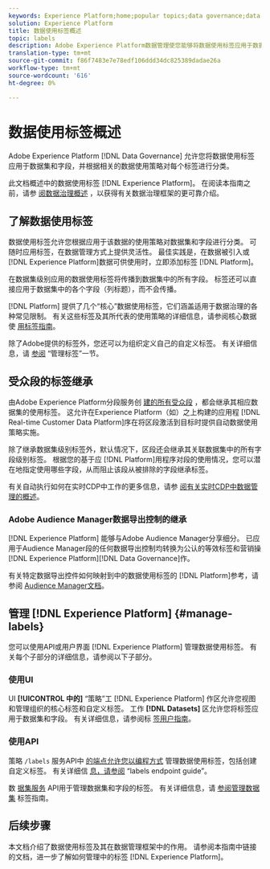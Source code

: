```yaml
---
keywords: Experience Platform;home;popular topics;data governance;data usage label api;policy service api;data usage labels overview
solution: Experience Platform
title: 数据使用标签概述
topic: labels
description: Adobe Experience Platform数据管理使您能够将数据使用标签应用于数据集和字段，并根据相关的数据使用策略对每个标签进行分类。 此文档概述了Experience Platform中的数据使用标签。
translation-type: tm+mt
source-git-commit: f86f7483e7e78edf106ddd34dc825389dadae26a
workflow-type: tm+mt
source-wordcount: '616'
ht-degree: 0%

---
```



# 数据使用标签概述

Adobe Experience Platform [!DNL Data Governance] 允许您将数据使用标签应用于数据集和字段，并根据相关的数据使用策略对每个标签进行分类。

此文档概述中的数据使用标签 [!DNL Experience Platform]。 在阅读本指南之前，请参 [阅数据治理概述](../home.md) ，以获得有关数据治理框架的更可靠介绍。

## 了解数据使用标签

数据使用标签允许您根据应用于该数据的使用策略对数据集和字段进行分类。 可随时应用标签，在数据管理方式上提供灵活性。 最佳实践是，在数据被引入或 [!DNL Experience Platform]数据可供使用时，立即添加标签 [!DNL Platform]。

在数据集级别应用的数据使用标签将传播到数据集中的所有字段。 标签还可以直接应用于数据集中的各个字段（列标题），而不会传播。

[!DNL Platform] 提供了几个“核心”数据使用标签，它们涵盖适用于数据治理的各种常见限制。 有关这些标签及其所代表的使用策略的详细信息，请参阅核心数据使 [用标签指南](reference.md)。

除了Adobe提供的标签外，您还可以为组织定义自己的自定义标签。 有关详细信息，请 [参阅](#manage-labels) “管理标签”一节。

## 受众段的标签继承

由Adobe Experience Platform分段服务创 [建的所有受众段](../../segmentation/home.md) ，都会继承其相应数据集的使用标签。 这允许在Experience Platform（如）之上构建的应用程 [!DNL Real-time Customer Data Platform]序在将区段激活到目标时提供自动数据使用策略实施。

除了继承数据集级别标签外，默认情况下，区段还会继承其关联数据集中的所有字段级别标签。 根据您的基于应 [!DNL Platform]用程序对段的使用情况，您可以潜在地指定使用哪些字段，从而阻止该段从被排除的字段继承标签。

有关自动执行如何在实时CDP中工作的更多信息，请参 [阅有关实时CDP中数据管理的概述](../../rtcdp/privacy/data-governance-overview.md#enforce-data-usage-compliance)。

### Adobe Audience Manager数据导出控制的继承

[!DNL Experience Platform] 能够与Adobe Audience Manager分享细分。 已应用于Audience Manager段的任何数据导出控制均转换为公认的等效标签和营销操 [!DNL Experience Platform][!DNL Data Governance]作。

有关特定数据导出控件如何映射到中的数据使用标签的 [!DNL Platform]参考，请参阅 [Audience Manager文档](https://docs.adobe.com/content/help/en/audience-manager/user-guide/implementation-integration-guides/integration-experience-platform/aam-aep-audience-sharing.html#aam-data-export-control-in-aep)。

## 管理 [!DNL Experience Platform] {#manage-labels}

您可以使用API或用户界面 [!DNL Experience Platform] 管理数据使用标签。 有关每个子部分的详细信息，请参阅以下子部分。

### 使用UI

UI **[!UICONTROL 中的]** “策略”工 [!DNL Experience Platform] 作区允许您视图和管理组织的核心标签和自定义标签。 工作 **[!DNL Datasets]** 区允许您将标签应用于数据集和字段。 有关详细信息，请参阅标 [签用户指南](user-guide.md)。

### 使用API

策略 `/labels` 服务API中 [的端点允许您以编程方式](https://www.adobe.io/apis/experienceplatform/home/api-reference.html#!acpdr/swagger-specs/dule-policy-service.yaml) 管理数据使用标签，包括创建自定义标签。 有关详细信 [息，请参阅](../api/labels.md) “labels endpoint guide”。

数 [据集服务](https://www.adobe.io/apis/experienceplatform/home/api-reference.html#!acpdr/swagger-specs/dataset-service.yaml) API用于管理数据集和字段的标签。 有关详细信息，请 [参阅管理数据集](./dataset-api.md) 标签指南。

## 后续步骤

本文档介绍了数据使用标签及其在数据管理框架中的作用。 请参阅本指南中链接的文档，进一步了解如何管理中的标签 [!DNL Experience Platform]。